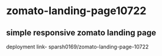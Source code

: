 # zomato-landing-page10722

## simple responsive zomato landing page

 deployment link- sparsh0169/zomato-landing-page-10722
